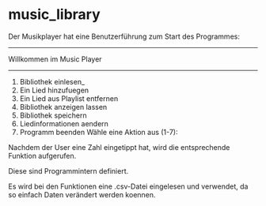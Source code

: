 ﻿# music_library

Der Musikplayer hat eine Benutzerführung zum Start des Programmes:

**************************
Willkommen im Music Player
**************************

1. Bibliothek einlesen_
2. Ein Lied hinzufuegen
3. Ein Lied aus Playlist entfernen
4. Bibliothek anzeigen lassen
5. Bibliothek speichern
6. Liedinformationen aendern
7. Programm beenden
Wähle eine Aktion aus (1-7):

Nachdem der User eine Zahl eingetippt hat, wird die entsprechende Funktion aufgerufen.

Diese sind Programmintern definiert.

Es wird bei den Funktionen eine .csv-Datei eingelesen und verwendet, da so einfach Daten verändert werden koennen.
